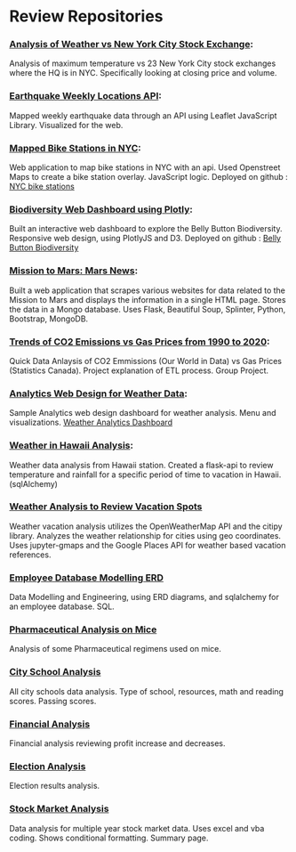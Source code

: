 
# Review Repositories

### [Analysis of Weather vs New York City Stock Exchange](https://github.com/SherryKennedy/Weather_vs_NYSE_Analysis): 
Analysis of maximum temperature vs 23 New York City stock exchanges where the HQ is in NYC. 
Specifically looking at closing price and volume. 

### [Earthquake Weekly Locations API](https://github.com/SherryKennedy/Earthquake_Leaflet):
Mapped weekly earthquake data through an API using Leaflet JavaScript Library. Visualized for the web.

### [Mapped Bike Stations in NYC](https://github.com/SherryKennedy/Bike_Stations_USA):
Web application to map bike stations in NYC with an api. Used Openstreet Maps to create a bike station overlay. JavaScript logic.
Deployed on github : [NYC bike stations](https://sherrykennedy.github.io/Bike_Stations_USA/)

### [Biodiversity Web Dashboard using Plotly](https://github.com/SherryKennedy/Plotly_Web_Dashboard_BioDiversity):
Built an interactive web dashboard to explore the Belly Button Biodiversity. Responsive web design, using PlotlyJS and D3.
Deployed on github : [Belly Button Biodiversity](https://sherrykennedy.github.io/Plotly_Web_Dashboard_BioDiversity/)

### [Mission to Mars: Mars News](https://github.com/SherryKennedy/web-scraping):
Built a web application that scrapes various websites for data related to the Mission to Mars and displays the information in a single HTML page. Stores the data in a Mongo database. Uses Flask, Beautiful Soup, Splinter, Python, Bootstrap, MongoDB.

### [Trends of CO2 Emissions vs Gas Prices from 1990 to 2020](https://github.com/SherryKennedy/ETL-Project):
Quick Data Anlaysis of CO2 Emmissions (Our World in Data) vs Gas Prices (Statistics Canada). Project explanation of ETL process. Group Project. 

### [Analytics Web Design for Weather Data](https://github.com/SherryKennedy/Web-Design-Challenge):
Sample Analytics web design dashboard for weather analysis. Menu and visualizations. [Weather Analytics Dashboard](https://sherrykennedy.github.io/Web-Design-Challenge/index.html)

### [Weather in Hawaii Analysis](https://github.com/SherryKennedy/sqlalchemy_challenge):
Weather data analysis from Hawaii station. Created a flask-api to review temperature and rainfall for a specific period of time to vacation in Hawaii. (sqlAlchemy)

### [Weather Analysis to Review Vacation Spots](https://github.com/SherryKennedy/WeatherVacationAnalysis_api)
Weather vacation analysis utilizes the OpenWeatherMap API and the citipy library. Analyzes the weather relationship for cities using geo coordinates. Uses jupyter-gmaps and the Google Places API for weather based vacation references.

### [Employee Database Modelling ERD](https://github.com/SherryKennedy/sql_challenge)
Data Modelling and Engineering, using ERD diagrams, and sqlalchemy for an employee database. SQL.

### [Pharmaceutical Analysis on Mice](https://github.com/SherryKennedy/Pharmaceutical-Analysis)
Analysis of some Pharmaceutical regimens used on mice.

### [City School Analysis](https://github.com/SherryKennedy/Pandas_School_Analysis)
All city schools data analysis. Type of school, resources, math and reading scores. Passing scores.

### [Financial Analysis](https://github.com/SherryKennedy/Python_Financial_Analysis_Election_Analysis/tree/main/PyBank)
Financial analysis reviewing profit increase and decreases. 

### [Election Analysis](https://github.com/SherryKennedy/Python_Financial_Analysis_Election_Analysis/tree/main/PyPoll)
Election results analysis. 

### [Stock Market Analysis](https://github.com/SherryKennedy/vba-DataAnalysis-StockMarket)
Data analysis for multiple year stock market data. Uses excel and vba coding. Shows conditional formatting. Summary page.

